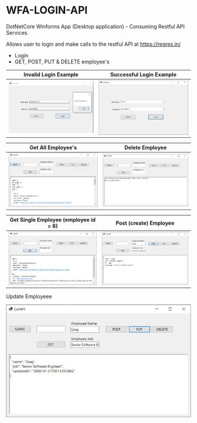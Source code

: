 # WFA-LOGIN-API
DotNetCore Winforms App (Desktop application) - Consuming Restful API Services. 

Allows user to login and make calls to the restful API at https://reqres.in/

- Login
- GET, POST, PUT & DELETE employee's




Invalid Login Example            |  Successful Login Example
:-------------------------:|:-------------------------:
![](invalidUser.png) |  ![](login.png)

Get All Employee's             |  Delete Employee
:-------------------------:|:-------------------------:
![](getall.png) |  ![](delete.png)

Get Single Employee  (employee id = 6)           |  Post (create) Employee
:-------------------------:|:-------------------------:
![](get1.png) |  ![](postjsondata.png)

Update Employeee            

![](put.png) 
